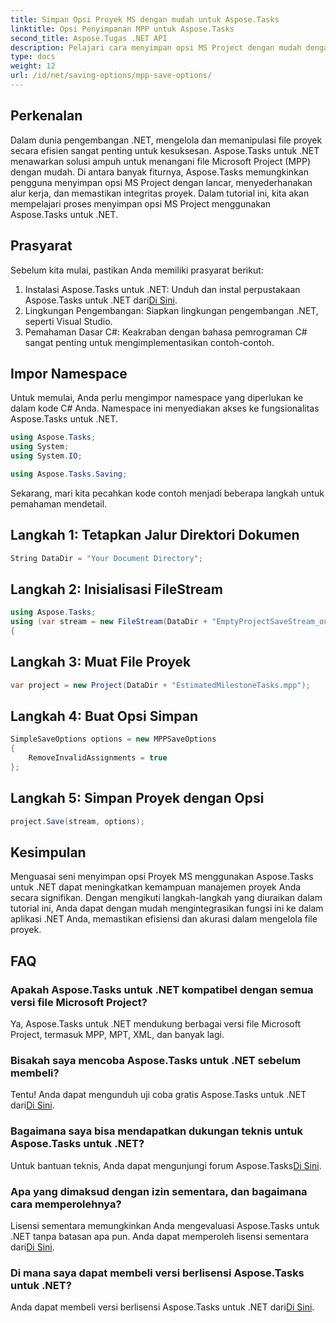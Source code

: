 ```yaml
---
title: Simpan Opsi Proyek MS dengan mudah untuk Aspose.Tasks
linktitle: Opsi Penyimpanan MPP untuk Aspose.Tasks
second_title: Aspose.Tugas .NET API
description: Pelajari cara menyimpan opsi MS Project dengan mudah dengan Aspose.Tasks untuk .NET. Tingkatkan efisiensi manajemen proyek Anda.
type: docs
weight: 12
url: /id/net/saving-options/mpp-save-options/
---
```

## Perkenalan
Dalam dunia pengembangan .NET, mengelola dan memanipulasi file proyek secara efisien sangat penting untuk kesuksesan. Aspose.Tasks untuk .NET menawarkan solusi ampuh untuk menangani file Microsoft Project (MPP) dengan mudah. Di antara banyak fiturnya, Aspose.Tasks memungkinkan pengguna menyimpan opsi MS Project dengan lancar, menyederhanakan alur kerja, dan memastikan integritas proyek. Dalam tutorial ini, kita akan mempelajari proses menyimpan opsi MS Project menggunakan Aspose.Tasks untuk .NET.
## Prasyarat
Sebelum kita mulai, pastikan Anda memiliki prasyarat berikut:
1. Instalasi Aspose.Tasks untuk .NET: Unduh dan instal perpustakaan Aspose.Tasks untuk .NET dari[Di Sini](https://releases.aspose.com/tasks/net/).
2. Lingkungan Pengembangan: Siapkan lingkungan pengembangan .NET, seperti Visual Studio.
3. Pemahaman Dasar C#: Keakraban dengan bahasa pemrograman C# sangat penting untuk mengimplementasikan contoh-contoh.

## Impor Namespace
Untuk memulai, Anda perlu mengimpor namespace yang diperlukan ke dalam kode C# Anda. Namespace ini menyediakan akses ke fungsionalitas Aspose.Tasks untuk .NET.

```csharp
using Aspose.Tasks;
using System;
using System.IO;

using Aspose.Tasks.Saving;
```

Sekarang, mari kita pecahkan kode contoh menjadi beberapa langkah untuk pemahaman mendetail.
## Langkah 1: Tetapkan Jalur Direktori Dokumen
```csharp
String DataDir = "Your Document Directory";
```
## Langkah 2: Inisialisasi FileStream
```csharp
using Aspose.Tasks;
using (var stream = new FileStream(DataDir + "EmptyProjectSaveStream_out.xml", FileMode.Create, FileAccess.Write))
{
```
## Langkah 3: Muat File Proyek
```csharp
var project = new Project(DataDir + "EstimatedMilestoneTasks.mpp");
```
## Langkah 4: Buat Opsi Simpan
```csharp
SimpleSaveOptions options = new MPPSaveOptions
{
	RemoveInvalidAssignments = true
};
```
## Langkah 5: Simpan Proyek dengan Opsi
```csharp
project.Save(stream, options);
```

## Kesimpulan
Menguasai seni menyimpan opsi Proyek MS menggunakan Aspose.Tasks untuk .NET dapat meningkatkan kemampuan manajemen proyek Anda secara signifikan. Dengan mengikuti langkah-langkah yang diuraikan dalam tutorial ini, Anda dapat dengan mudah mengintegrasikan fungsi ini ke dalam aplikasi .NET Anda, memastikan efisiensi dan akurasi dalam mengelola file proyek.

## FAQ
### Apakah Aspose.Tasks untuk .NET kompatibel dengan semua versi file Microsoft Project?
Ya, Aspose.Tasks untuk .NET mendukung berbagai versi file Microsoft Project, termasuk MPP, MPT, XML, dan banyak lagi.
### Bisakah saya mencoba Aspose.Tasks untuk .NET sebelum membeli?
 Tentu! Anda dapat mengunduh uji coba gratis Aspose.Tasks untuk .NET dari[Di Sini](https://releases.aspose.com/).
### Bagaimana saya bisa mendapatkan dukungan teknis untuk Aspose.Tasks untuk .NET?
 Untuk bantuan teknis, Anda dapat mengunjungi forum Aspose.Tasks[Di Sini](https://forum.aspose.com/c/tasks/15).
### Apa yang dimaksud dengan izin sementara, dan bagaimana cara memperolehnya?
 Lisensi sementara memungkinkan Anda mengevaluasi Aspose.Tasks untuk .NET tanpa batasan apa pun. Anda dapat memperoleh lisensi sementara dari[Di Sini](https://purchase.aspose.com/temporary-license/).
### Di mana saya dapat membeli versi berlisensi Aspose.Tasks untuk .NET?
 Anda dapat membeli versi berlisensi Aspose.Tasks untuk .NET dari[Di Sini](https://purchase.aspose.com/buy).